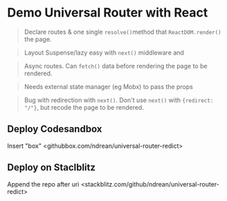 # Demo Universal Router with React

> Declare routes & one single `resolve()`method that `ReactDOM.render()` the page.

> Layout Suspense/lazy easy with `next()` middleware and

> Async routes. Can `fetch()` data before rendering the page to be rendered.

> Needs external state manager (eg Mobx) to pass the props

> Bug with redirection with `next()`. Don't use `next()` with `{redirect: "/"}`, but recode the page to be rendered.

## Deploy Codesandbox

Insert "box"
<githubbox.com/ndrean/universal-router-redict>

## Deploy on Staclblitz

Append the repo after uri
<stackblitz.com/github/ndrean/universal-router-redict>
